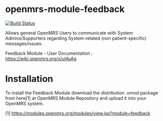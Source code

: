 openmrs-module-feedback
=======================

[![Build Status](https://secure.travis-ci.org/harshadura/openmrs-module-feedback.png)](http://travis-ci.org/harshadura/openmrs-module-feedback)

Allows general OpenMRS Users to communicate with System Admins/Supporters regarding System-related (non patient-specific) messages/issues.

Feedback Module - User Documentation : https://wiki.openmrs.org/x/uIAvAg

Installation
============

To install the Feedback Module download the distribution .omod package from here[1] at OpenMRS Module Repository and upload it into your OpenMRS system.

[1] https://modules.openmrs.org/modules/view.jsp?module=feedback

